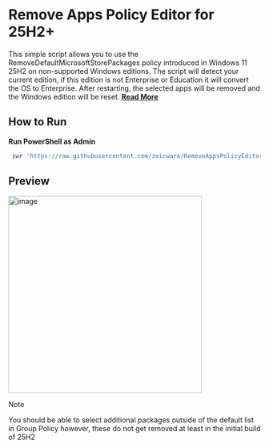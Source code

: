 # Remove Apps Policy Editor for 25H2+

This simple script allows you to use the RemoveDefaultMicrosoftStorePackages policy introduced in Windows 11 25H2 on non-supported Windows editions. The script will detect your current edition, 
if this edition is not Enterprise or Education it will convert the OS to Enterprise. After restarting, the selected apps will be removed and the Windows edition will be reset. [**Read More**](https://support.microsoft.com/en-us/topic/policy-based-removal-of-pre-installed-microsoft-store-apps-e1d41a92-b658-4511-95a6-0fbcc02b4e9c)

## How to Run

**Run PowerShell as Admin**

```PowerShell
 iwr 'https://raw.githubusercontent.com/zoicware/RemoveAppsPolicyEditor/main/RemoveAppsPolicyEditor.ps1' | iex 
```

## Preview
<img width="386" height="393" alt="image" src="https://github.com/user-attachments/assets/8bf186f4-4476-4345-81b6-2352a5915636" />



> [!NOTE]
> You should be able to select additional packages outside of the default list in Group Policy however, these do not get removed at least in the initial build of 25H2
> 
